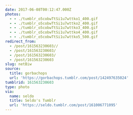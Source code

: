 ```yaml
---
date: 2017-06-08T00:12:47.000Z
photos:
  - - ./tumblr_o5cobwTtSi1u7wttko1_400.gif
  - - ./tumblr_o5cobwTtSi1u7wttko2_400.gif
  - - ./tumblr_o5cobwTtSi1u7wttko3_400.gif
  - - ./tumblr_o5cobwTtSi1u7wttko4_400.gif
  - - ./tumblr_o5cobwTtSi1u7wttko5_500.gif
redirect_from:
  - /post/161563230603//
  - /post/161563230603/
  - /post/161563230603/
  - /post/161563230603
slug: netBiw
source:
  title: gorbachops
  url: 'https://gorbachops.tumblr.com/post/142497635024'
tumblrid: 161563230603
type: photo
via:
  name: seldo
  title: Seldo's Tumblr
  url: 'https://seldo.tumblr.com/post/161006771095'
---
```



